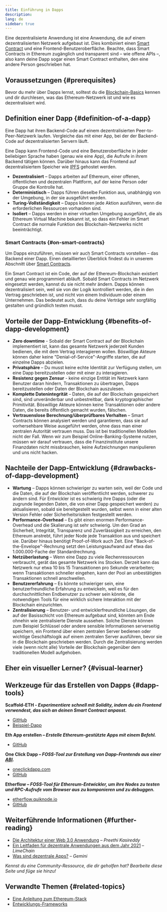 ```yaml
---
title: Einführung in Dapps
description:
lang: de
sidebar: true
---
```


Eine dezentralisierte Anwendung ist eine Anwendung, die auf einem dezentralisierten Netzwerk aufgebaut ist. Dies kombiniert einen [Smart Contract](/developers/docs/smart-contracts/) und eine Frontend-Benutzeroberfläche. Beachte, dass Smart Contracts in Ethereum zugänglich und transparent sind – wie offene APIs –, also kann deine Dapp sogar einen Smart Contract enthalten, den eine andere Person geschrieben hat.

## Voraussetzungen {#prerequisites}

Bevor du mehr über Dapps lernst, solltest du die [Blockchain-Basics](/developers/docs/intro-to-ethereum/) kennen und dir durchlesen, was das Ethereum-Netzwerk ist und wie es dezentralisiert wird.

## Definition einer Dapp {#definition-of-a-dapp}

Eine Dapp hat ihren Backend-Code auf einem dezentralisierten Peer-to-Peer-Netzwerk laufen. Vergleiche das mit einer App, bei der der Backend-Code auf dezentralisierten Servern läuft.

Eine Dapp kann Frontend-Code und eine Benutzeroberfläche in jeder beliebigen Sprache haben (genau wie eine App), die Aufrufe in ihrem Backend tätigen können. Darüber hinaus kann das Frontend auf dezentralisiertem Speicher wie [IPFS](https://ipfs.io/) gehostet werden.

- **Dezentralisiert** – Dapps arbeiten auf Ethereum, einer offenen, öffentlichen und dezentralen Plattform, auf der keine Person oder Gruppe die Kontrolle hat.
- **Deterministisch** – Dapps führen dieselbe Funktion aus, unabhängig von der Umgebung, in der sie ausgeführt werden.
- **Turing-Vollständigkeit** – Dapps können jede Aktion ausführen, wenn die erforderlichen Ressourcen vorhanden sind.
- **Isoliert** – Dapps werden in einer virtuellen Umgebung ausgeführt, die als Ethereum Virtual Machine bekannt ist, so dass ein Fehler im Smart Contract die normale Funktion des Blockchain-Netzwerks nicht beeinträchtigt.

### Smart Contracts {#on-smart-contracts}

Um Dapps einzuführen, müssen wir auch Smart Contracts vorstellen – das Backend einer Dapp. Einen detaillierten Überblick findest du in unserem Abschnitt über [Smart Contracts](/developers/docs/smart-contracts/).

Ein Smart Contract ist ein Code, der auf der Ethereum-Blockchain existiert und genau wie programmiert abläuft. Sobald Smart Contracts im Netzwerk eingesetzt werden, kannst du sie nicht mehr ändern. Dapps können dezentralisiert sein, weil sie von der Logik kontrolliert werden, die in den Vertrag geschrieben ist, und nicht von einem Individuum oder einem Unternehmen. Das bedeutet auch, dass du deine Verträge sehr sorgfältig gestalten und gründlich testen musst.

## Vorteile der Dapp-Entwicklung {#benefits-of-dapp-development}

- **Zero downtime** - Sobald der Smart Contract auf der Blockchain implementiert ist, kann das gesamte Netzwerk jederzeit Kunden bedienen, die mit dem Vertrag interagieren wollen. Böswillige Akteure können daher keine "Denial-of-Service"-Angriffe starten, die auf einzelne Dapps abzielen.
- **Privatsphäre** – Du musst keine echte Identität zur Verfügung stellen, um eine Dapp bereitzustellen oder mit einer zu interagieren.
- **Resistenz gegen Zensur** - keine einzige Entität im Netzwerk kann Benutzer daran hindern, Transaktionen zu übertragen, Dapps bereitzustellen oder Daten der Blockchain auszulesen.
- **Komplette Datenintegrität** – Daten, die auf der Blockchain gespeichert sind, sind unveränderbar und unbestreitbar, dank kryptographischer Primitivität. Böswillige Akteure können keine Transaktionen oder andere Daten, die bereits öffentlich gemacht wurden, fälschen.
- **Vertrauenslose Berechnung/überprüfbares Verhalten** – Smart Contracts können analysiert werden und garantieren, dass sie auf vorhersehbare Weise ausgeführt werden, ohne dass man einer zentralen Autorität vertrauen muss. Das ist bei traditionellen Modellen nicht der Fall. Wenn wir zum Beispiel Online-Banking-Systeme nutzen, müssen wir darauf vertrauen, dass die Finanzinstitute unsere Finanzdaten nicht missbrauchen, keine Aufzeichnungen manipulieren und uns nicht hacken.

## Nachteile der Dapp-Entwicklung {#drawbacks-of-dapp-development}

- **Wartung** – Dapps können schwieriger zu warten sein, weil der Code und die Daten, die auf der Blockchain veröffentlicht werden, schwerer zu ändern sind. Für Entwickler ist es schwierig ihre Dapps (oder die zugrunde liegenden Daten, die von einer Dapp gespeichert werden) zu aktualisieren, sobald sie bereitgestellt wurden, selbst wenn in einer alten Version Fehler oder Sicherheitsrisiken festgestellt werden.
- **Performance-Overhead** – Es gibt einen enormen Performance-Overhead und die Skalierung ist sehr schwierig. Um den Grad an Sicherheit, Integrität, Transparenz und Zuverlässigkeit zu erreichen, den Ethereum anstrebt, führt jeder Node jede Transaktion aus und speichert sie. Darüber hinaus benötigt Proof-of-Work auch Zeit. Eine "Back-of-the-Envelope"-Rechnung setzt den Leistungsaufwand auf etwa das 1.000.000-Fache der Standardrechnung.
- **Netzüberlastung** – Wenn eine Dapp zu viele Rechenressourcen verbraucht, gerät das gesamte Netzwerk ins Stocken. Derzeit kann das Netzwerk nur etwa 10 bis 15 Transaktionen pro Sekunde verarbeiten; wenn Transaktionen schneller eingehen, kann der Pool an unbestätigten Transaktionen schnell anschwellen.
- **Benutzererfahrung** – Es könnte schwieriger sein, eine benutzerfreundliche Erfahrung zu entwickeln, weil es für den durchschnittlichen Endbenutzer zu schwer sein könnte, die notwendigen Tools für eine wirklich sichere Interaktion mit der Blockchain einzurichten.
- **Zentralisierung** – Benutzer- und entwicklerfreundliche Lösungen, die auf der Basisschicht von Ethereum aufgebaut sind, könnten am Ende ohnehin wie zentralisierte Dienste aussehen. Solche Dienste können zum Beispiel Schlüssel oder andere sensible Informationen serverseitig speichern, ein Frontend über einen zentralen Server bedienen oder wichtige Geschäftslogik auf einem zentralen Server ausführen, bevor sie in die Blockchain geschrieben werden. Durch die Zentralisierung werden viele (wenn nicht alle) Vorteile der Blockchain gegenüber dem traditionellen Modell aufgehoben.

## Eher ein visueller Lerner? {#visual-learner}

<YouTube id="F50OrwV6Uk8" />

## Werkzeuge für das Erstellen von Dapps {#dapp-tools}

**Scaffold-ETH _- Experimentiere schnell mit Solidity, indem du ein Frontend verwendest, das sich an deinen Smart Contract anpasst._**

- [GitHub](https://github.com/austintgriffith/scaffold-eth)
- [Beispiel-Dapp](https://punkwallet.io/)

**Eth App erstellen _– Erstelle Ethereum-gestützte Apps mit einem Befehl._**

- [GitHub](https://github.com/paulrberg/create-eth-app)

**One Click Dapp _– FOSS-Tool zur Erstellung von Dapp-Frontends aus einer [ABI](/glossary/#abi)._**

- [oneclickdapp.com](https://oneclickdapp.com)
- [GitHub](https://github.com/oneclickdapp/oneclickdapp-v1)

**Etherflow _– FOSS-Tool für Ethereum-Entwickler, um ihre Nodes zu testen und RPC-Aufrufe vom Browser aus zu komponieren und zu debuggen._**

- [etherflow.quiknode.io](https://etherflow.quiknode.io/)
- [GitHub](https://github.com/abunsen/etherflow)

## Weiterführende Informationen {#further-reading}

- [Die Architektur einer Web 3.0 Anwendung](https://www.preethikasireddy.com/post/the-architecture-of-a-web-3-0-application) – _Preethi Kasireddy_
- [Ein Leitfaden für dezentrale Anwendungen aus dem Jahr 2021](https://limechain.tech/blog/what-are-dapps-the-2021-guide/) – _LimeChain_
- [Was sind dezentrale Apps?](https://www.gemini.com/cryptopedia/decentralized-applications-defi-dapps) – _Gemini_

_Kennst du eine Community-Ressource, die dir geholfen hat? Bearbeite diese Seite und füge sie hinzu!_

## Verwandte Themen {#related-topics}

- [Eine Anleitung zum Ethereum-Stack](/developers/docs/ethereum-stack/)
- [Entwicklungs-Frameworks](/developers/docs/frameworks/)
